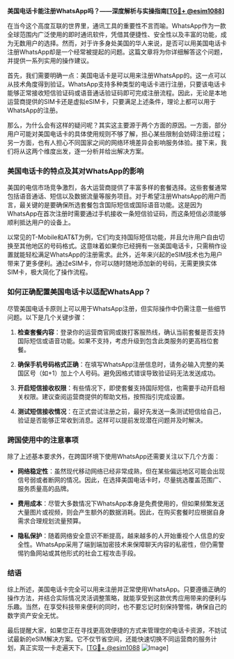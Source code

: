 **美国电话卡能注册WhatsApp吗？——深度解析与实操指南[[TG💪+ @esim1088](https://t.me/s/esim1088)]**

在当今这个高度互联的世界里，通讯工具的重要性不言而喻。WhatsApp作为一款全球范围内广泛使用的即时通讯软件，凭借其便捷性、安全性以及丰富的功能，成为无数用户的选择。然而，对于许多身处美国的华人来说，是否可以用美国电话卡注册WhatsApp却是一个经常被提起的问题。这篇文章将为你详细解答这个问题，并提供一系列实用的操作建议。

首先，我们需要明确一点：美国电话卡是可以用来注册WhatsApp的。这一点可以从技术角度得到验证。WhatsApp支持多种类型的电话卡进行注册，只要该电话卡能够正常接收短信验证码或语音通话验证码即可完成注册流程。因此，无论是本地运营商提供的SIM卡还是虚拟eSIM卡，只要满足上述条件，理论上都可以用于WhatsApp的注册。

那么，为什么会有这样的疑问呢？其实这主要源于两个方面的原因。一方面，部分用户可能对美国电话卡的具体使用规则不够了解，担心某些限制会妨碍注册过程；另一方面，也有人担心不同国家之间的网络环境差异会影响服务体验。接下来，我们将从这两个维度出发，逐一分析并给出解决方案。

### 美国电话卡的特点及其对WhatsApp的影响

美国的电信市场竞争激烈，各大运营商提供了丰富多样的套餐选择。这些套餐通常包括语音通话、短信以及数据流量等服务项目。对于希望注册WhatsApp的用户而言，最关键的是要确保所选套餐包含国际短信或国际语音功能。这是因为WhatsApp在首次注册时需要通过手机接收一条短信验证码，而这条短信必须能够顺利抵达用户的设备上。

以常见的T-Mobile和AT&T为例，它们均支持国际短信功能，并且允许用户自由切换至其他地区的号码格式。这意味着如果你已经拥有一张美国电话卡，只需稍作设置就能轻松满足WhatsApp的注册需求。此外，近年来兴起的eSIM技术也为用户带来了更多便利。通过eSIM卡，你可以随时随地添加新的号码，无需更换实体SIM卡，极大简化了操作流程。

### 如何正确配置美国电话卡以适配WhatsApp？

尽管美国电话卡原则上可以用于WhatsApp注册，但实际操作中仍需注意一些细节问题。以下是几个关键步骤：

1. **检查套餐内容**：登录你的运营商官网或拨打客服热线，确认当前套餐是否支持国际短信或语音功能。如果不支持，考虑升级到包含此类服务的更高档位套餐。
   
2. **确保手机号码格式正确**：在填写WhatsApp注册信息时，请务必输入完整的美国区号（如+1）加上个人号码。避免因格式错误导致验证码无法发送成功。

3. **开启短信接收权限**：有些情况下，即使套餐支持国际短信，也需要手动开启相关权限。建议查阅运营商提供的帮助文档，按照指引完成设置。

4. **测试短信接收情况**：在正式尝试注册之前，最好先发送一条测试短信给自己，验证是否能够正常收到消息。这样可以提前发现潜在问题并及时解决。

### 跨国使用中的注意事项

除了上述基本要求外，在跨国环境下使用WhatsApp还需要关注以下几个方面：

- **网络稳定性**：虽然现代移动网络已经非常成熟，但在某些偏远地区可能会出现信号弱或者断网的情况。因此，在选择美国电话卡时，尽量挑选覆盖范围广、服务质量高的品牌。
  
- **费用成本**：尽管大多数情况下WhatsApp本身是免费使用的，但如果频繁发送大量图片或视频，则会产生额外的数据消耗。因此，在购买套餐时应根据自身需求合理规划流量预算。

- **隐私保护**：随着网络安全意识不断提高，越来越多的人开始重视个人信息的安全性。WhatsApp采用了端到端加密技术来保障聊天内容的私密性，但仍需警惕钓鱼网站或其他形式的社会工程攻击手段。

### 结语

综上所述，美国电话卡完全可以用来注册并正常使用WhatsApp。只要遵循正确的操作方法，并结合实际情况灵活调整策略，就能享受到这款优秀应用带来的便利与乐趣。当然，在享受科技带来便利的同时，也不要忘记时刻保持警惕，确保自己的数字资产安全无忧。

最后提醒大家，如果您正在寻找更高效便捷的方式来管理您的电话卡资源，不妨试试最新的eSIM解决方案。它不仅节省空间，还能快速切换不同运营商的服务计划，真正实现一卡走遍天下。[[TG💪+ @esim1088](https://t.me/s/esim1088) ![Image](https://i.postimg.cc/4NQfJmqS/Snipaste-2025-05-13-00-14-12.png)]